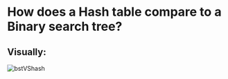 # How does a Hash table compare to a Binary search tree? 


## Visually: 
![bstVShash](https://user-images.githubusercontent.com/109105989/204175368-fb006566-c973-4b25-a891-b871a4c2e7d0.png)
